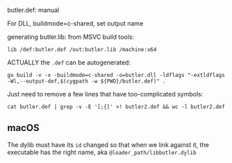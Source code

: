 butler.def: manual

For DLL, buildmode=c-shared, set output name

generating butler.lib: from MSVC build tools:

```shell
lib /def:butler.def /out:butler.lib /machine:x64
```

ACTUALLY the `.def` can be autogenerated:

```shell
go build -v -x -buildmode=c-shared -o=butler.dll -ldflags "-extldflags -Wl,--output-def,$(cygpath -w ${PWD}/butler.def)" .
```

Just need to remove a few lines that have too-complicated symbols:

```shell
cat butler.def | grep -v -E '[;{]' >! butler2.def && wc -l butler2.def
```

## macOS

The dylib must have its `id` changed so that when we link against it, the executable
has the right name, aka `@loader_path/libbutler.dylib`

